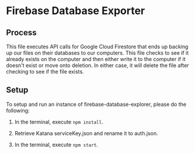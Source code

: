 # Firebase Database Exporter

## Process

This file executes API calls for Google Cloud Firestore that ends up backing up our files on their databases to our computers. This
file checks to see if it already exists on the computer and then either write it to the computer if it doesn't exist or move onto deletion.
In either case, it will delete the file after checking to see if the file exists.

## Setup

To setup and run an instance of firebase-database-explorer, please do the following:

1. In the terminal, execute `npm install`.

2. Retrieve Katana serviceKey.json and rename it to auth.json.

3. In the terminal, execute `npm start`.


